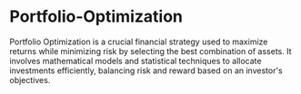 # Portfolio-Optimization
Portfolio Optimization is a crucial financial strategy used to maximize returns while minimizing risk by selecting the best combination of assets.
It involves mathematical models and statistical techniques to allocate investments efficiently, balancing risk and reward based on an investor's objectives.
